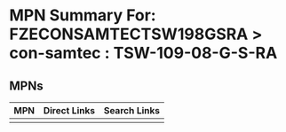 



# MPN Summary For: FZECONSAMTECTSW198GSRA > con-samtec : TSW-109-08-G-S-RA

## MPNs
  

|MPN|Direct Links|Search Links|
| :--- | :--- | :--- |
||||
